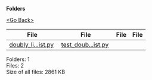 **Folders**

[&lt;Go Back&gt;](../right.html)

  

<table><thead><tr class="header"><th><strong>File</strong></th><th><strong>File</strong></th><th><strong>File</strong></th><th><strong>File</strong></th></tr></thead><tbody><tr class="odd"><td><a href="doubly_linked_list.py">doubly_li...ist.py</a> </td><td><a href="test_doubly_linked_list.py">test_doub...ist.py</a> </td><td></td><td></td></tr></tbody></table>

Folders: 1  
Files: 2  
Size of all files: 2861 KB
